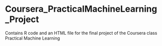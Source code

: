 Coursera_PracticalMachineLearning_Project
=========================================

Contains R code and an HTML file for the final project of the Coursera class Practical Machine Learning
